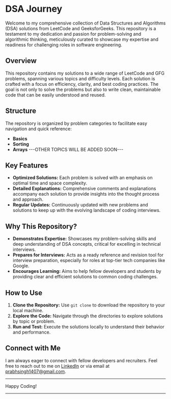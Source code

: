 # DSA Journey

Welcome to my comprehensive collection of Data Structures and Algorithms (DSA) solutions from LeetCode and GeeksforGeeks. This repository is a testament to my dedication and passion for problem-solving and algorithmic thinking, meticulously curated to showcase my expertise and readiness for challenging roles in software engineering.

## Overview

This repository contains my solutions to a wide range of LeetCode and GFG problems, spanning various topics and difficulty levels. Each solution is crafted with a focus on efficiency, clarity, and best coding practices. The goal is not only to solve the problems but also to write clean, maintainable code that can be easily understood and reused.

## Structure

The repository is organized by problem categories to facilitate easy navigation and quick reference:

- **Basics**
- **Sorting**
- **Arrays**
---OTHER TOPICS WILL BE ADDED SOON---

## Key Features

- **Optimized Solutions:** Each problem is solved with an emphasis on optimal time and space complexity.
- **Detailed Explanations:** Comprehensive comments and explanations accompany each solution to provide insights into the thought process and approach.
- **Regular Updates:** Continuously updated with new problems and solutions to keep up with the evolving landscape of coding interviews.

## Why This Repository?

- **Demonstrates Expertise:** Showcases my problem-solving skills and deep understanding of DSA concepts, critical for excelling in technical interviews.
- **Prepares for Interviews:** Acts as a ready reference and revision tool for interview preparation, especially for roles at top-tier tech companies like Google.
- **Encourages Learning:** Aims to help fellow developers and students by providing clear and efficient solutions to common coding challenges.

## How to Use

1. **Clone the Repository:** Use `git clone` to download the repository to your local machine.
2. **Explore the Code:** Navigate through the directories to explore solutions by topic or problem.
3. **Run and Test:** Execute the solutions locally to understand their behavior and performance.

## Connect with Me

I am always eager to connect with fellow developers and recruiters. Feel free to reach out to me on [LinkedIn](https://www.linkedin.com/in/prabhsingh14/) or via email at prabhsingh1407@gmail.com.

---

Happy Coding!

---

